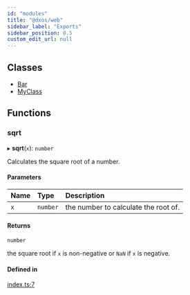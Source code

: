 ```yaml
---
id: "modules"
title: "@dxos/web"
sidebar_label: "Exports"
sidebar_position: 0.5
custom_edit_url: null
---
```


## Classes

- [Bar](classes/Bar)
- [MyClass](classes/MyClass)

## Functions

### sqrt

▸ **sqrt**(`x`): `number`

Calculates the square root of a number.

#### Parameters

| Name | Type | Description |
| :------ | :------ | :------ |
| `x` | `number` | the number to calculate the root of. |

#### Returns

`number`

the square root if `x` is non-negative or `NaN` if `x` is negative.

#### Defined in

[index.ts:7](https://github.com/dxos/web/blob/6b34294/packages/site/src/api/index.ts#L7)
